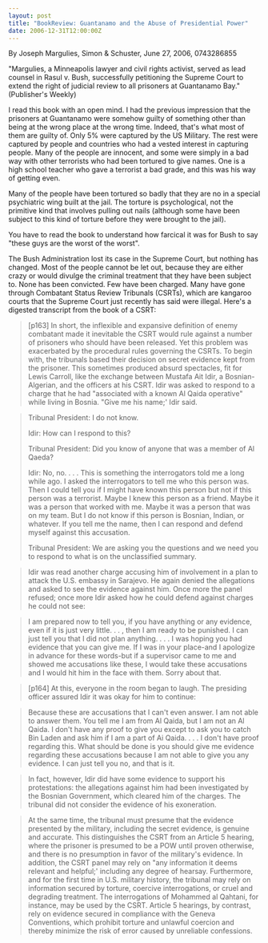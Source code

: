 ```yaml
---
layout: post
title: "BookReview: Guantanamo and the Abuse of Presidential Power"
date: 2006-12-31T12:00:00Z
---
```

By Joseph Margulies, Simon & Schuster, June 27, 2006, 0743286855

"Margulies, a Minneapolis lawyer and civil rights activist, served
as lead counsel in Rasul v. Bush, successfully petitioning the Supreme
Court to extend the right of judicial review to all prisoners at
Guantanamo Bay." (Publisher's Weekly)

I read this book with an open mind.  I had the previous impression
that the prisoners at Guantanamo were somehow guilty of something
other than being at the wrong place at the wrong time.  Indeed, that's
what most of them are guilty of.  Only 5% were captured by the US
Military.  The rest were captured by people and countries who had a
vested interest in capturing people.  Many of the people are innocent,
and some were simply in a bad way with other terrorists who had been
tortured to give names.  One is a high school teacher who gave a
terrorist a bad grade, and this was his way of getting even.

Many of the people have been tortured so badly that they are no in a
special psychiatric wing built at the jail.  The torture is
psychological, not the primitive kind that involves pulling out nails
(although some have been subject to this kind of torture before they
were brought to the jail).

You have to read the book to understand how farcical it was for Bush
to say "these guys are the worst of the worst".

The Bush Administration lost its case in the Supreme Court, but
nothing has changed.  Most of the people cannot be let out, because
they are either crazy or would divulge the criminal treatment that
they have been subject to.  None has been convicted.  Few have been
charged.  Many have gone through Combatant Status Review Tribunals
(CSRTs), which are kangaroo courts that the Supreme Court just
recently has said were illegal.  Here's a digested transcript from the
book of a CSRT:


> [p163] In short, the inflexible and expansive definition of enemy
> combatant made it inevitable the CSRT would rule against a number of
> prisoners who should have been released. Yet this problem was
> exacerbated by the procedural rules governing the CSRTs. To begin
> with, the tribunals based their decision on secret evidence kept from
> the prisoner. This sometimes produced absurd spectacles, fit for Lewis
> Carroll, like the exchange between Mustafa Ait Idir, a
> Bosnian-Algerian, and the officers at his CSRT. Idir was asked to
> respond to a charge that he had "associated with a known Al Qaida
> operative" while living in Bosnia. "Give me his name;' Idir said.



> Tribunal President: I do not know.
> 
> Idir: How can I respond to this?
> 
> Tribunal President: Did you know of anyone that was a member of Al
> Qaeda?
> 
> Idir: No, no. . . . This is something the interrogators told me a long
> while ago. I asked the interrogators to tell me who this person
> was. Then I could tell you if I might have known this person but not
> if this person was a terrorist. Maybe I knew this person as a
> friend. Maybe it was a person that worked with me. Maybe it was a
> person that was on my team. But I do not know if this person is
> Bosnian, Indian, or whatever. If you tell me the name, then I can
> respond and defend myself against this accusation.
> 
> Tribunal President: We are asking you the questions and we need you to
> respond to what is on the unclassified summary.



> Idir was read another charge accusing him of involvement in a plan to
> attack the U.S. embassy in Sarajevo. He again denied the allegations
> and asked to see the evidence against him. Once more the panel
> refused; once more Idir asked how he could defend against charges he
> could not see:



> I am prepared now to tell you, if you have anything or any
> evidence, even if it is just very little. . . , then I am ready to
> be punished. I can just tell you that I did not plan
> anything. . . . I was hoping you had evidence that you can give
> me. If I was in your place-and I apologize in advance for these
> words-but if a supervisor came to me and showed me accusations like
> these, I would take these accusations and I would hit him in the
> face with them. Sorry about that.



> [p164] At this, everyone in the room began to laugh. The presiding
> officer assured Idir it was okay for him to continue:



> Because these are accusations that I can't even answer. I am not able
> to answer them. You tell me I am from Al Qaida, but I am not an Al
> Qaida. I don't have any proof to give you except to ask you to catch
> Bin Laden and ask him if I am a part of Ai Qaida. . . . I don't have
> proof regarding this. What should be done is you should give me
> evidence regarding these accusations because I am not able to give you
> any evidence. I can just tell you no, and that is it.



> In fact, however, Idir did have some evidence to support his
> protestations: the allegations against him had been investigated by
> the Bosnian Government, which cleared him of the charges. The tribunal
> did not consider the evidence of his exoneration.



> At the same time, the tribunal must presume that the evidence
> presented by the military, including the secret evidence, is genuine
> and accurate. This distinguishes the CSRT from an Article 5 hearing,
> where the prisoner is presumed to be a POW until proven otherwise, and
> there is no presumption in favor of the military's evidence. In
> addition, the CSRT panel may rely on "any information it deems
> relevant and helpful;' including any degree of hearsay. Furthermore,
> and for the first time in U.S. military history, the tribunal may rely
> on information secured by torture, coercive interrogations, or cruel
> and degrading treatment. The interrogations of Mohammed al Qahtani,
> for instance, may be used by the CSRT. Article 5 hearings, by
> contrast, rely on evidence secured in compliance with the Geneva
> Conventions, which prohibit torture and unlawful coercion and thereby
> minimize the risk of error caused by unreliable confessions.
> 



